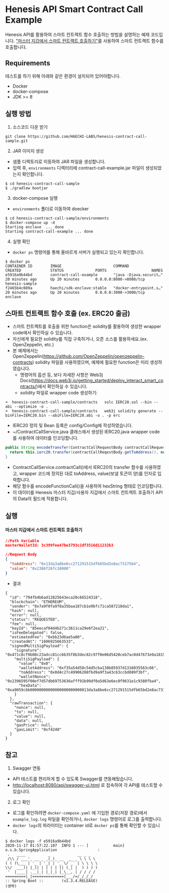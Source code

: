 # Henesis API Smart Contract Call Example
 Henesis API를 활용하여 스마트 컨트랙트 함수 호출하는 방법을 설명하는 예제 코드입니다.
 ["마스터 지갑에서 스마트 컨트랙트 호출하기"](https://docs.henesis.io/integrate-with-api/api-list/v2/eth-klay/master-wallet/send-transaction-from-master-wallet)를 사용하여 스마트 컨트랙트 함수를 호출합니다.
 
## Requirements
테스트를 하기 위해 아래와 같은 환경이 설치되어 있어야합니다.
- Docker
- docker-compose
- JDK >= 8

## 실행 방법
1. 소스코드 다운 받기
```
git clone https://github.com/HAECHI-LABS/henesis-contract-call-sample.git
```
2. JAR 이미지 생성
- 샘플 디렉토리로 이동하여 JAR 파일을 생성합니다.
- 입력 후, `environments` 디렉터리에 contract-call-example.jar 파일이 생성되었는지 확인합니다.
```
$ cd henesis-contract-call-sample
$ ./gradlew bootjar
```
3. docker-compose 실행
- `environments` 폴더로 이동하여 doecker 
```
$ cd henesis-contract-call-sample/environments
$ docker-compose up -d
Starting enclave  ... done
Starting contract-call-example ... done
```
4. 실행 확인
- `docker ps` 명령어를 통해 올바르게 서버가 실행되고 있는지 확인합니다. 
 ```
$ docker ps
CONTAINER ID        IMAGE                       COMMAND                  CREATED             STATUS              PORTS                    NAMES
e5916a9b44bd        contract-call-example       "java -Djava.securit…"   20 minutes ago      Up 20 minutes       0.0.0.0:8080->8080/tcp   henesis-sample
f2465b4c089a        haechi/sdk-enclave:stable   "docker-entrypoint.s…"   20 minutes ago      Up 20 minutes       0.0.0.0:3000->3000/tcp   enclave
```

## 스마트 컨트랙트 함수 호출 (ex. ERC20 출금)
- 스마트 컨트랙트를 호출을 위한 function은 solidity를 활용하여 생성한 wrapper code에서 확인하실 수 있습니다.
- 자신에게 필요한 solidity를 직접 구축하거나, 오픈 소스를 활용하세요.(ex. OpenZeppelin, etc.)
- 본 예제에서는 OpenZeppelin(https://github.com/OpenZeppelin/openzeppelin-contracts) solidity 파일을 사용하였으며, 예제에 필요한 function은 미리 생성하였습니다.
    - 명령어의 옵션 등, 보다 자세한 사항은 Web3j Docs(https://docs.web3j.io/getting_started/deploy_interact_smart_contracts/)에서 확인하실 수 있습니다.
    - solidity 파일로 wrapper code 생성하기:
```shell
➜  henesis-contract-call-sample/contracts   solc IERC20.sol --bin --abi --optimize -o .
➜  henesis-contract-call-sample/contracts   web3j solidity generate --binFile=IERC20.bin --abiFile=IERC20.abi -o . -p erc
```
- IERC20 정의 및 Bean 등록은 config/Config에 작성하였습니다.
- ~/ContractCallService.java 클래스에서 생성된 IERC20.java wrapper code를 사용하여 데이터를 인코딩합니다.
```java
public String encodeTransfer(ContractCallRequestBody contractCallRequestBody) {
  return this.ierc20.transfer(contractCallReqestBody.getToAddress(), new BigInteger(contractCallRequestBody.getValue().substring(2), 16)).encodeFunctionCall();
}
```
- ContractCallService.contractCall()에서 IERC20의 transfer 함수를 사용하였고, wrapper 코드에 정의된 대로 toAddress, value(보낼 토큰의 양)를 인자로 입력합니다.
- 해당 함수를 encodeFunctionCall()을 사용하여 hexString 형태로 인코딩합니다.
- 이 데이터를 Henesis 마스터 지갑/사용자 지갑에서 스마트 컨트렉트 호출하기 API의 Data의 필드에 적용합니다.
    
## 실행

#### 마스터 지갑에서 스마트 컨트랙트 호출하기
```json
//Path Variable
masterWalletId: 3c399fee47be3793c2df3516d11232b3

//Request Body
{
  "toAddress": "0x13da3a8be6cc271291515dfb65bd2e8ac73175b4",
  "value": "0x2386f26fc10000"
}
```
- 결과
```shell script
{
  "id": "794fb4b6ad12825643eca20c66524318",
  "blockchain": "ETHEREUM",
  "sender": "0x7a9f0fa9f8a35baa187cb1e9bfc71ca587218da1",
  "hash": null,
  "error": null,
  "status": "REQUESTED",
  "fee": null,
  "keyId": "85eecaf04d4b271c3611ca29e6f2ea21",
  "isFeeDelegated": false,
  "estimatedFee": "0xbb23d6ae5a00",
  "createdAt": "1606925663533",
  "signedMultiSigPayload": {
    "signature": "0x471c8cf9b08c23adcc81cc6b35f8b3dec82c97f0e06d5420ceb7ac0d47673e9a1819893c64628fb4b92f32448c418f9bb27a727726a0137f49369b89eb8d90511b",
    "multiSigPayload": {
      "value": "0x0",
      "walletAddress": "0xf35a54d58c54d5cba138b85937d1316035563c66",
      "toAddress": "0x0d4c27c49906208fbd9a9f3a43c63ccbd089f3bf",
      "walletNonce": "0x2396595f00ef7d57db69753636afff91b99df0a5d63e6ec0f9631e1c9380fba4",
      "hexData": "0xa9059cbb00000000000000000000000013da3a8be6cc271291515dfb65bd2e8ac73175b4000000000000000000000000000000000000000000000000002386f26fc10000"
    }
  },
  "rawTransaction": {
    "nonce": null,
    "to": null,
    "value": null,
    "data": null,
    "gasPrice": null,
    "gasLimit": "0xf4240"
  }
}
```

## 참고
1. Swagger 연동
- API 테스트를 편리하게 할 수 있도록 Swagger를 연동해뒀습니다. 
- [http://localhost:8080/api/swagger-ui.html](http://localhost:8080/api/swagger-ui.html) 로 접속하여 각 API를 테스트할 수 있습니다.

2. 로그 확인
- 로그를 확인하려면 `docker-compose.yaml` 에 기입한 경로(저장 경로)에서 `example_log.log` 파일을 확인하거나, `docker logs` 명령어로 로그를 출력합니다.
- `docker logs`의 파라미터는 container id로 `docker ps`를 통해 확인할 수 있습니다.
```
$ docker logs -f e5916a9b44bd
2020-11-17 01:57:22.107  INFO 1 --- [           main] o.s.b.SpringApplication                  :
 .   ____          _            __ _ _
 /\\ / ___'_ __ _ _(_)_ __  __ _ \ \ \ \
( ( )\___ | '_ | '_| | '_ \/ _` | \ \ \ \
\\/  ___)| |_)| | | | | || (_| |  ) ) ) )
 '  |____| .__|_| |_|_| |_\__, | / / / /
=========|_|==============|___/=/_/_/_/
:: Spring Boot ::        (v2.3.4.RELEASE)
(생략)
```
